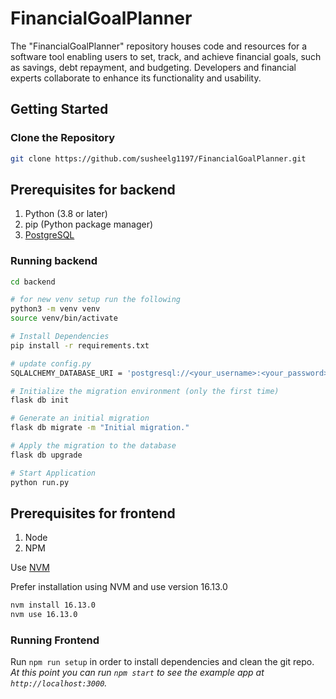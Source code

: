 # FinancialGoalPlanner
The "FinancialGoalPlanner" repository houses code and resources for a software tool enabling users to set, track, and achieve financial goals, such as savings, debt repayment, and budgeting. Developers and financial experts collaborate to enhance its functionality and usability.

## Getting Started

### Clone the Repository

```bash
git clone https://github.com/susheelg1197/FinancialGoalPlanner.git
```

## Prerequisites for backend
1. Python (3.8 or later)
2. pip (Python package manager)
3. [PostgreSQL](https://www.postgresql.org/download)

### Running backend
```bash
cd backend

# for new venv setup run the following
python3 -m venv venv
source venv/bin/activate

# Install Dependencies
pip install -r requirements.txt

# update config.py
SQLALCHEMY_DATABASE_URI = 'postgresql://<your_username>:<your_password>@localhost/financialgoalplanner'

# Initialize the migration environment (only the first time)
flask db init

# Generate an initial migration
flask db migrate -m "Initial migration."

# Apply the migration to the database
flask db upgrade

# Start Application
python run.py
```
## Prerequisites for frontend

1. Node
2. NPM

Use [NVM](https://github.com/nvm-sh/nvm)

Prefer installation using NVM and use version 16.13.0



```bash
nvm install 16.13.0
nvm use 16.13.0
```


### Running Frontend

Run `npm run setup` in order to install dependencies and clean the git repo.<br />
    _At this point you can run `npm start` to see the example app at `http://localhost:3000`._
